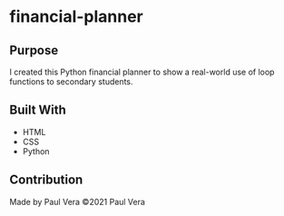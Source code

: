 # financial-planner

## Purpose
I created this Python financial planner to show a real-world use of loop functions to secondary students.

## Built With
* HTML
* CSS
* Python

## Contribution
Made by Paul Vera
©2021 Paul Vera